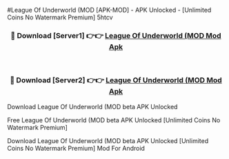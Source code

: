#League Of Underworld (MOD [APK-MOD] - APK Unlocked - [Unlimited Coins No Watermark Premium] 5htcv



<div align="center">

<h3>🔴 Download [Server1] 👉👉 <a href="https://momento.my/?title=League_Of_Underworld_(MOD">League Of Underworld (MOD Mod Apk</a></h3><br>

<h3>🔴 Download [Server2] 👉👉 <a href="https://momento.my/?title=League_Of_Underworld_(MOD">League Of Underworld (MOD Mod Apk</a></h3>
</div>



Download League Of Underworld (MOD beta APK Unlocked

Free League Of Underworld (MOD beta APK Unlocked [Unlimited Coins No Watermark Premium]

Download League Of Underworld (MOD beta APK Unlocked [Unlimited Coins No Watermark Premium] Mod For Android
